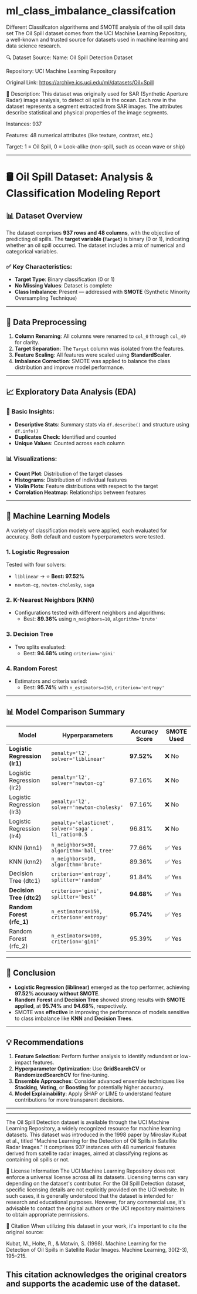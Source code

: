 # ml_class_imbalance_classifcation
Different Classifcaton algorithems and SMOTE analysis of the oil spill data set 
The Oil Spill dataset comes from the UCI Machine Learning Repository, a well-known and trusted source for datasets used in machine learning and data science research.

🔍 Dataset Source:
Name: Oil Spill Detection Dataset

Repository: UCI Machine Learning Repository

Original Link: https://archive.ics.uci.edu/ml/datasets/Oil+Spill

📄 Description:
This dataset was originally used for SAR (Synthetic Aperture Radar) image analysis, to detect oil spills in the ocean. Each row in the dataset represents a segment extracted from SAR images. The attributes describe statistical and physical properties of the image segments.

Instances: 937

Features: 48 numerical attributes (like texture, contrast, etc.)

Target: 1 = Oil Spill, 0 = Look-alike (non-spill, such as ocean wave or ship)

---

# 🛢️ Oil Spill Dataset: Analysis & Classification Modeling Report

## 📊 Dataset Overview

The dataset comprises **937 rows and 48 columns**, with the objective of predicting oil spills. The **target variable (`Target`)** is binary (0 or 1), indicating whether an oil spill occurred. The dataset includes a mix of numerical and categorical variables.

### ✅ Key Characteristics:
- **Target Type**: Binary classification (0 or 1)
- **No Missing Values**: Dataset is complete
- **Class Imbalance**: Present — addressed with **SMOTE** (Synthetic Minority Oversampling Technique)

---

## 🧹 Data Preprocessing

1. **Column Renaming**: All columns were renamed to `col_0` through `col_49` for clarity.
2. **Target Separation**: The `Target` column was isolated from the features.
3. **Feature Scaling**: All features were scaled using **StandardScaler**.
4. **Imbalance Correction**: SMOTE was applied to balance the class distribution and improve model performance.

---

## 📈 Exploratory Data Analysis (EDA)

### 🧮 Basic Insights:
- **Descriptive Stats**: Summary stats via `df.describe()` and structure using `df.info()`
- **Duplicates Check**: Identified and counted
- **Unique Values**: Counted across each column

### 📊 Visualizations:
- **Count Plot**: Distribution of the target classes
- **Histograms**: Distribution of individual features
- **Violin Plots**: Feature distributions with respect to the target
- **Correlation Heatmap**: Relationships between features

---

## 🤖 Machine Learning Models

A variety of classification models were applied, each evaluated for accuracy. Both default and custom hyperparameters were tested.

### 1. **Logistic Regression**
Tested with four solvers:
- `liblinear` → ⭐ **Best: 97.52%**
- `newton-cg`, `newton-cholesky`, `saga`

### 2. **K-Nearest Neighbors (KNN)**
- Configurations tested with different neighbors and algorithms:
  - Best: **89.36%** using `n_neighbors=10`, `algorithm='brute'`

### 3. **Decision Tree**
- Two splits evaluated:
  - Best: **94.68%** using `criterion='gini'`

### 4. **Random Forest**
- Estimators and criteria varied:
  - Best: **95.74%** with `n_estimators=150`, `criterion='entropy'`

---

## 📊 Model Comparison Summary

| Model                        | Hyperparameters                                                              | Accuracy Score | SMOTE Used |
|-----------------------------|------------------------------------------------------------------------------|----------------|------------|
| **Logistic Regression (lr1)** | `penalty='l2', solver='liblinear'`                                           | **97.52%**     | ❌ No       |
| Logistic Regression (lr2)   | `penalty='l2', solver='newton-cg'`                                          | 97.16%         | ❌ No       |
| Logistic Regression (lr3)   | `penalty='l2', solver='newton-cholesky'`                                    | 97.16%         | ❌ No       |
| Logistic Regression (lr4)   | `penalty='elasticnet', solver='saga', l1_ratio=0.5`                          | 96.81%         | ❌ No       |
| KNN (knn1)                  | `n_neighbors=30, algorithm='ball_tree'`                                     | 77.66%         | ✅ Yes      |
| KNN (knn2)                  | `n_neighbors=10, algorithm='brute'`                                         | 89.36%         | ✅ Yes      |
| Decision Tree (dtc1)        | `criterion='entropy', splitter='random'`                                    | 91.84%         | ✅ Yes      |
| **Decision Tree (dtc2)**     | `criterion='gini', splitter='best'`                                         | **94.68%**     | ✅ Yes      |
| **Random Forest (rfc_1)**    | `n_estimators=150, criterion='entropy'`                                     | **95.74%**     | ✅ Yes      |
| Random Forest (rfc_2)       | `n_estimators=100, criterion='gini'`                                        | 95.39%         | ✅ Yes      |

---

## 🧾 Conclusion

- **Logistic Regression (liblinear)** emerged as the top performer, achieving **97.52% accuracy without SMOTE**.
- **Random Forest** and **Decision Tree** showed strong results with **SMOTE applied**, at **95.74%** and **94.68%**, respectively.
- SMOTE was **effective** in improving the performance of models sensitive to class imbalance like **KNN** and **Decision Trees**.

---

## 💡 Recommendations

1. **Feature Selection**: Perform further analysis to identify redundant or low-impact features.
2. **Hyperparameter Optimization**: Use **GridSearchCV** or **RandomizedSearchCV** for fine-tuning.
3. **Ensemble Approaches**: Consider advanced ensemble techniques like **Stacking**, **Voting**, or **Boosting** for potentially higher accuracy.
4. **Model Explainability**: Apply SHAP or LIME to understand feature contributions for more transparent decisions.

---
---
​The Oil Spill Detection dataset is available through the UCI Machine Learning Repository, a widely recognized resource for machine learning datasets. This dataset was introduced in the 1998 paper by Miroslav Kubat et al., titled "Machine Learning for the Detection of Oil Spills in Satellite Radar Images." It comprises 937 instances with 48 numerical features derived from satellite radar images, aimed at classifying regions as containing oil spills or not.​

📄 License Information
The UCI Machine Learning Repository does not enforce a universal license across all its datasets. Licensing terms can vary depending on the dataset's contributor. For the Oil Spill Detection dataset, specific licensing details are not explicitly provided on the UCI website. In such cases, it is generally understood that the dataset is intended for research and educational purposes. However, for any commercial use, it's advisable to contact the original authors or the UCI repository maintainers to obtain appropriate permissions.​

📌 Citation
When utilizing this dataset in your work, it's important to cite the original source:​

Kubat, M., Holte, R., & Matwin, S. (1998). Machine Learning for the Detection of Oil Spills in Satellite Radar Images. Machine Learning, 30(2-3), 195–215.​

This citation acknowledges the original creators and supports the academic use of the dataset.
---
